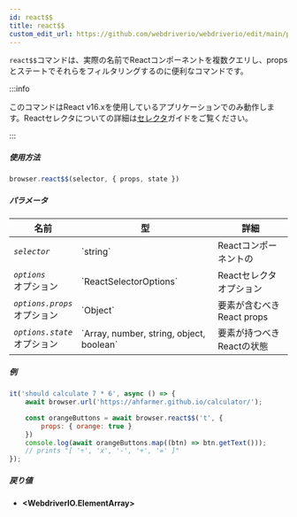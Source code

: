 ```yaml
---
id: react$$
title: react$$
custom_edit_url: https://github.com/webdriverio/webdriverio/edit/main/packages/webdriverio/src/commands/browser/react$$.ts
---
```


`react$$`コマンドは、実際の名前でReactコンポーネントを複数クエリし、propsとステートでそれらをフィルタリングするのに便利なコマンドです。

:::info

このコマンドはReact v16.xを使用しているアプリケーションでのみ動作します。Reactセレクタについての詳細は[セレクタ](/docs/selectors#react-selectors)ガイドをご覧ください。

:::

##### 使用方法

```js
browser.react$$(selector, { props, state })
```

##### パラメータ

<table>
  <thead>
    <tr>
      <th>名前</th><th>型</th><th>詳細</th>
    </tr>
  </thead>
  <tbody>
    <tr>
      <td><code><var>selector</var></code></td>
      <td>`string`</td>
      <td>Reactコンポーネントの</td>
    </tr>
    <tr>
      <td><code><var>options</var></code><br /><span className="label labelWarning">オプション</span></td>
      <td>`ReactSelectorOptions`</td>
      <td>Reactセレクタオプション</td>
    </tr>
    <tr>
      <td><code><var>options.props</var></code><br /><span className="label labelWarning">オプション</span></td>
      <td>`Object`</td>
      <td>要素が含むべきReact props</td>
    </tr>
    <tr>
      <td><code><var>options.state</var></code><br /><span className="label labelWarning">オプション</span></td>
      <td>`Array<any>, number, string, object, boolean`</td>
      <td>要素が持つべきReactの状態</td>
    </tr>
  </tbody>
</table>

##### 例

```js title="pause.js"
it('should calculate 7 * 6', async () => {
    await browser.url('https://ahfarmer.github.io/calculator/');

    const orangeButtons = await browser.react$$('t', {
        props: { orange: true }
    })
    console.log(await orangeButtons.map((btn) => btn.getText()));
    // prints "[ '÷', 'x', '-', '+', '=' ]"
});
```

##### 戻り値

- **&lt;WebdriverIO.ElementArray&gt;**